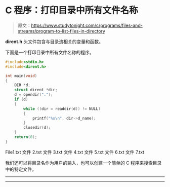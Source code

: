 # C 程序：打印目录中所有文件名称

> 原文：<https://www.studytonight.com/c/programs/files-and-streams/program-to-list-files-in-directory>

**dirent.h** 头文件包含与目录流相关的变量和函数。

下面是一个打印目录中所有文件名称的程序。

```cpp
#include<stdio.h>
#include<dirent.h>

int main(void)
{
    DIR *d;
    struct dirent *dir;
    d = opendir(".");
    if (d)
    {
        while ((dir = readdir(d)) != NULL)
        {
            printf("%s\n", dir->d_name);
        }
        closedir(d);
    }
    return(0);
}
```

File1.txt 文件 2.txt 文件 3.txt 文件 4.txt 文件 5.txt 文件 6.txt 文件 7.txt

我们还可以将目录名作为用户的输入，也可以创建一个简单的 C 程序来搜索目录中的特定文件。

* * *

* * *